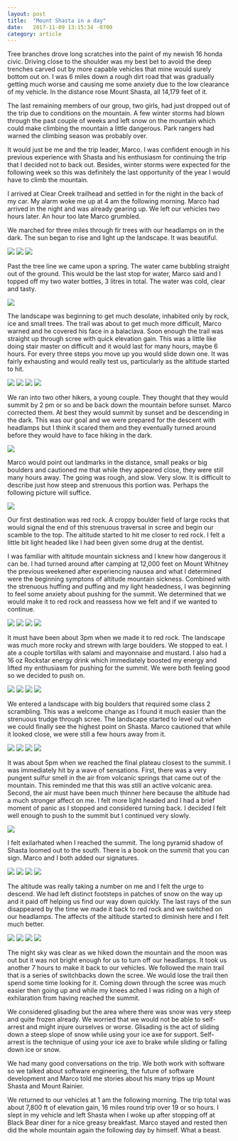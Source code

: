 ```yaml
---
layout: post
title:  "Mount Shasta in a day"
date:   2017-11-09 13:15:34 -0700
category: article
---
```


Tree branches drove long scratches into the paint of my newish 16 honda civic. Driving close to the shoulder was my best bet to avoid the deep trenches carved out by more capable vehicles that mine would surely bottom out on. I was 6 miles down a rough dirt road that was gradually getting much worse and causing me some anxiety due to the low clearance of my vehicle. In the distance rose Mount Shasta, all 14,179 feet of it. 

The last remaining members of our group, two girls, had just dropped out of the trip due to conditions on the mountain. A few winter storms had blown through the past couple of weeks and left snow on the mountain which could make climbing the mountain a little dangerous. Park rangers had warned the climbing season was probably over. 

It would just be me and the trip leader, Marco. I was confident enough in his previous experience with Shasta and his enthusiasm for continuing the trip that I decided not to back out. Besides, winter storms were expected for the following week so this was definitely the last opportunity of the year I would have to climb the mountain. 

I arrived at Clear Creek trailhead and settled in for the night in the back of my car. My alarm woke me up at 4 am the following morning. Marco had arrived in the night and was already gearing up. We left our vehicles two hours later. An hour too late Marco grumbled.

We marched for three miles through fir trees with our headlamps on in the dark. The sun began to rise and light up the landscape. It was beautiful. 

<img src="/css/images/shasta/morning.jpg" class="left" />
<img src="/css/images/shasta/night.jpg" class="right" />
<img src="/css/images/shasta/morningmarco.jpg" />

Past the tree line we came upon a spring. The water came bubbling straight out of the ground. This would be the last stop for water, Marco said and I topped off my two water bottles, 3 litres in total. The water was cold, clear and tasty.

<img src="/css/images/shasta/spring.jpg" />

The landscape was beginning to get much desolate, inhabited only by rock, ice and small trees. The trail was about to get much more difficult, Marco warned and he covered his face in a balaclava. Soon enough the trail was straight up through scree with quick elevation gain. This was a little like doing stair master on difficult and it would last for many hours, maybe 6 hours. For every three steps you move up you would slide down one. It was fairly exhausting and would really test us, particularly as the altitude started to hit.

<img src="/css/images/shasta/balaclava.jpg" class="left" />
<img src="/css/images/shasta/scree.jpg" class="right" />
<img src="/css/images/shasta/marcoup.jpg" class="left" />
<img src="/css/images/shasta/up.jpg" class="right" />

<p style="clear:both;"></p>

We ran into two other hikers, a young couple. They thought that they would summit by 2 pm or so and be back down the mountain before sunset. Marco corrected them. At best they would summit by sunset and be descending in the dark. This was our goal and we were prepared for the descent with headlamps but I think it scared them and they eventually turned around before they would have to face hiking in the dark.

<img src="/css/images/shasta/travelers.jpg" />

Marco would point out landmarks in the distance, small peaks or big boulders and cautioned me that while they appeared close, they were still many hours away. The going was rough, and slow. Very slow. It is difficult to describe just how steep and strenuous this portion was. Perhaps the following picture will suffice.

<img src="/css/images/shasta/strenuous.jpg" />

Our first destination was red rock. A croppy boulder field of large rocks that would signal the end of this strenuous traversal in scree and begin our scamble to the top. The altitude started to hit me closer to red rock. I felt a little bit light headed like I had been given some drug at the dentist. 

I was familiar with altitude mountain sickness and I knew how dangerous it can be. I had turned around after camping at 12,000 feet on Mount Whitney the previous weekened after experiencing nausea and what I determined were the beginning symptons of altitude mountain sickness. Combined with the strenuous huffing and puffing and my light headedness, I was beginning to feel some anxiety about pushing for the summit. We determined that we would make it to red rock and reassess how we felt and if we wanted to continue.

<img src="/css/images/shasta/redclimbme.jpg" class="left" />
<img src="/css/images/shasta/redclimb3.jpg" class="right" />
<img src="/css/images/shasta/redclimb2.jpg" class="left" />
<img src="/css/images/shasta/redclimb.jpg" class="right" />

<p style="clear:both;"></p>

It must have been about 3pm when we made it to red rock. The landscape was much more rocky and strewn with large boulders. We stopped to eat. I ate a couple tortillas with salami and mayonnaise and mustard. I also had a 16 oz Rockstar energy drink which immediately boosted my energy and lifted my enthusiasm for pushing for the summit. We were both feeling good so we decided to push on.

<img src="/css/images/shasta/lookingdown.jpg" class="left" />
<img src="/css/images/shasta/lookingup.jpg" class="right" />
<img src="/css/images/shasta/clouds.jpg" class="left" />
<img src="/css/images/shasta/bigboulders.jpg" class="right" />

<p style="clear:both;"></p>

We entered a landscape with big boulders that required some class 2 scrambling. This was a welcome change as I found it much easier than the strenuous trudge through scree. The landscape started to level out when we could finally see the highest point on Shasta. Marco cautioned that while it looked close, we were still a few hours away from it.

<img src="/css/images/shasta/landscape.jpg" class="left" />
<img src="/css/images/shasta/summitindistance.jpg" class="right" />
<img src="/css/images/shasta/landscapewithsun.jpg" class="left" />
<img src="/css/images/shasta/landscapeselfie.jpg" class="right" />

<p style="clear:both;"></p>

It was about 5pm when we reached the final plateau closest to the summit. I was immediately hit by a wave of sensations. First, there was a very pungent sulfur smell in the air from volcanic springs that came out of the mountain. This reminded me that this was still an active volcanic area. Second, the air must have been much thinner here because the altitude had a much stronger affect on me. I felt more light headed and I had a brief moment of panic as I stopped and considered turning back. I decided I felt well enough to push to the summit but I continued very slowly. 

<img src="/css/images/shasta/shasta.jpg" />

I felt exilarhated when I reached the summit. The long pyramid shadow of Shasta loomed out to the south. There is a book on the summit that you can sign. Marco and I both added our signatures.

<img src="/css/images/shasta/pyramid.jpg" class="left" />
<img src="/css/images/shasta/north.jpg" class="right" />
<img src="/css/images/shasta/east.jpg" class="left" />
<img src="/css/images/shasta/book.jpg" class="right" />

<p style="clear:both;"></p>

The altitude was really taking a number on me and I felt the urge to descend. We had left distinct footsteps in patches of snow on the way up and it paid off helping us find our way down quickly. The last rays of the sun disappeared by the time we made it back to red rock and we switched on our headlamps. The affects of the altitude started to diminish here and I felt much better. 

<img src="/css/images/shasta/martian.jpg" class="left" />
<img src="/css/images/shasta/setting.jpg" class="right" />
<img src="/css/images/shasta/sunsetting.jpg" class="left" />
<img src="/css/images/shasta/redrockset.jpg" class="right" />

<p style="clear:both;"></p>

The night sky was clear as we hiked down the mountain and the moon was out but it was not bright enough for us to turn off our headlamps. It took us another 7 hours to make it back to our vehicles. We followed the main trail that is a series of switchbacks down the scree. We would lose the trail then spend some time looking for it. Coming down through the scree was much easier then going up and while my knees ached I was riding on a high of exhilaration from having reached the summit.

We considered glisading but the area where there was snow was very steep and quite frozen already. We worried that we would not be able to self-arrest and might injure ourselves or worse. Glisading is the act of sliding down a steep slope of snow while using your ice axe for support. Self-arrest is the technique of using your ice axe to brake while sliding or falling down ice or snow.

We had many good conversations on the trip. We both work with software so we talked about software engineering, the future of software development and Marco told me stories about his many trips up Mount Shasta and Mount Rainier.

We returned to our vehicles at 1 am the following morning. The trip total was about 7,800 ft of elevation gain, 16 miles round trip over 19 or so hours. I slept in my vehicle and left Shasta when I woke up after stopping off at Black Bear diner for a nice greasy breakfast. Marco stayed and rested then did the whole mountain again the following day by himself. What a beast. 





